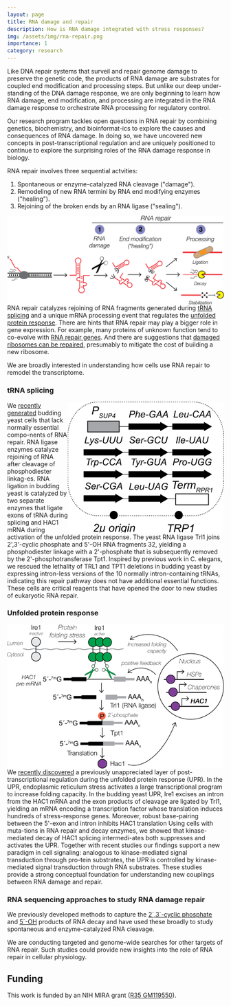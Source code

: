 ```yaml
---
layout: page
title: RNA damage and repair
description: How is RNA damage integrated with stress responses?
img: /assets/img/rna-repair.png
importance: 1
category: research
---
```


Like DNA repair systems that surveil and repair genome damage to preserve
the genetic code, the products of RNA damage are substrates for coupled
end modification and processing steps. But unlike our deep under-standing
of the DNA damage response, we are only beginning to learn how RNA damage,
end modification, and processing are integrated in the RNA damage response
to orchestrate RNA processing for regulatory control.

Our research program tackles open questions in RNA repair by combining
genetics, biochemistry, and bioinformat-ics to explore the causes and
consequences of RNA damage.  In doing so, we have uncovered new concepts
in post-transcriptional regulation and are uniquely positioned to continue
to explore the surprising roles of the RNA damage response in biology.

RNA repair involves three sequential actvities:

1. Spontaneous or enzyme-catalyzed RNA cleavage ("damage").
2. Remodeling of new RNA termini by RNA end modifying enzymes ("healing").
3. Rejoining of the broken ends by an RNA ligase ("sealing").

<img style="float: right;" src="/assets/img/rna-repair.svg">

RNA repair catalyzes rejoining of RNA fragments generated during [tRNA
splicing](#trna-splicing) and a unique mRNA processing event that
regulates the [unfolded protein response](#unfolded-protein-response).
There are hints that RNA repair may play a bigger role in gene expression.
For example, many proteins of unknown function tend to co-evolve with [RNA
repair genes](https://www.ncbi.nlm.nih.gov/pubmed/27536007). And there are
suggestions that [damaged ribosomes can be
repaired](https://www.ncbi.nlm.nih.gov/pubmed/27789694), presumably to
mitigate the cost of building a new ribosome.

We are broadly interested in understanding how cells use RNA repair to
remodel the transcriptome.

### tRNA splicing

<img style="float: right;" src="/assets/img/trna-block.svg">

We [recently generated](https://pubmed.ncbi.nlm.nih.gov/29212664/) budding
yeast cells that lack normally essential compo-nents of RNA repair. RNA
ligase enzymes catalyze rejoining of RNA after cleavage of phosphodiester
linkag-es. RNA ligation in budding yeast is catalyzed by two separate
enzymes that ligate exons of tRNA during splicing and HAC1 mRNA during
activation of the unfolded protein response.  The yeast RNA ligase Trl1
joins 2',3'-cyclic phosphate and 5'-OH RNA fragments 32, yielding a
phosphodiester linkage with a 2'-phosphate that is subsequently removed by
the 2'-phosphotransferase Tpt1. Inspired by previous work in C. elegans,
we rescued the lethality of TRL1 and TPT1 deletions in budding yeast by
expressing intron-less versions of the 10 normally intron-containing
tRNAs, indicating this repair pathway does not have additional essential
functions. These cells are critical reagents that have opened the door to
new studies of eukaryotic RNA repair.

### Unfolded protein response

<img style="float: right;" src="/assets/img/upr.svg">

We [recently discovered](https://pubmed.ncbi.nlm.nih.gov/30874502/) a
previously unappreciated layer of post-transcriptional regulation during
the unfolded protein response (UPR). In the UPR, endoplasmic reticulum
stress activates a large transcriptional program to increase folding
capacity.  In the budding yeast UPR, Ire1 excises an intron from the HAC1
mRNA and the exon products of cleavage are ligated by Trl1, yielding an
mRNA encoding a transcription factor whose translation induces hundreds of
stress-response genes.  Moreover, robust base-pairing between the 5'-exon
and intron inhibits HAC1 translation Using cells with muta-tions in RNA
repair and decay enzymes, we showed that kinase-mediated decay of HAC1
splicing intermedi-ates both suppresses and activates the UPR. Together
with recent studies our findings support a new paradigm in cell signaling:
analogous to kinase-mediated signal transduction through pro-tein
substrates, the UPR is controlled by kinase-mediated signal transduction
through RNA substrates. These studies provide a strong conceptual
foundation for understanding new couplings between RNA damage and repair.

### RNA sequencing approaches to study RNA damage repair

We previously developed methods to capture the [2´,3´-cyclic
phosphate](/publication/2010/Schutz) and [5´-OH](/publication/2015/Peach)
products of RNA decay and have used these broadly to study spontaneous and
enzyme-catalyzed RNA cleavage.

We are conducting targeted and genome-wide searches for other targets of
RNA repair. Such studies could provide new insights into the role of RNA
repair in cellular physiology.

## Funding

This work is funded by an NIH MIRA grant ([R35
GM119550](https://projectreporter.nih.gov/project_info_description.cfm?aid=9322528&icde=35801054&ddparam=&ddvalue=&ddsub=&cr=1&csb=default&cs=ASC&pball=)).
